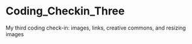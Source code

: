Coding_Checkin_Three
====================

My third coding check-in: images, links, creative commons, and resizing images
